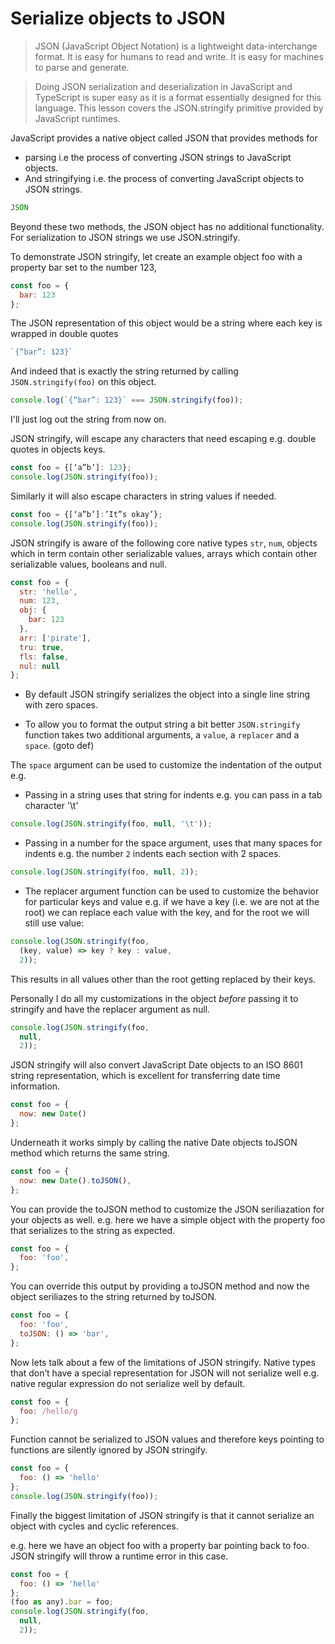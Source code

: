 # Serialize objects to JSON
> JSON (JavaScript Object Notation) is a lightweight data-interchange format. It is easy for humans to read and write. It is easy for machines to parse and generate. 

> Doing JSON serialization and deserialization in JavaScript and TypeScript is super easy as it is a format essentially designed for this language. This lesson covers the JSON.stringify primitive provided by JavaScript runtimes.

JavaScript provides a native object called JSON that provides methods for
* parsing i.e the process of converting JSON strings to JavaScript objects.
* And stringifying i.e. the process of converting JavaScript objects to JSON strings.

```js
JSON
```

Beyond these two methods, the JSON object has no additional functionality. For serialization to JSON strings we use JSON.stringify.

To demonstrate JSON stringify, let create an example object foo with a property bar set to the number 123,

```js
const foo = {
  bar: 123
};
```
The JSON representation of this object would be a string where each key is wrapped in double quotes
```js
`{“bar”: 123}`
```
And indeed that is exactly the string returned by calling `JSON.stringify(foo)` on this object.
```js
console.log(`{“bar”: 123}` === JSON.stringify(foo));
```
I'll just log out the string from now on.

JSON stringify, will escape any characters that need escaping  e.g. double quotes in objects keys.
```js
const foo = {[‘a”b’]: 123};
console.log(JSON.stringify(foo));
```
Similarly it will also escape characters in string values if needed.

```js
const foo = {[‘a”b’]:’It”s okay’};
console.log(JSON.stringify(foo));
```

JSON stringify is aware of the following core native types
`str`, `num`, objects which in term contain other serializable values, arrays which contain other serializable values, booleans and null.

```js
const foo = {
  str: 'hello',
  num: 123,
  obj: {
    bar: 123
  },
  arr: ['pirate'],
  tru: true,
  fls: false,
  nul: null
};
```
* By default JSON stringify serializes the object into a single line string with zero spaces.

* To allow you to format the output string a bit better `JSON.stringify` function takes two additional arguments, a `value`, a `replacer` and a `space`. (goto def)

The `space` argument can be used to customize the indentation of the output e.g.

* Passing in a string uses that string for indents e.g. you can pass in a tab character '\t'
```js
console.log(JSON.stringify(foo, null, '\t'));
```
* Passing in a number for the space argument, uses that many spaces for indents e.g. the number `2` indents each section with 2 spaces.

```js
console.log(JSON.stringify(foo, null, 2));
```
* The replacer argument function can be used to customize the behavior for particular keys and value e.g. if we have a key (i.e. we are not at the root) we can replace each value with the key, and for the root we will still use value:

```js
console.log(JSON.stringify(foo,
  (key, value) => key ? key : value,
  2));
```
This results in all values other than the root getting replaced by their keys.

Personally I do all my customizations in the object *before* passing it to stringify and have the replacer argument as null.

```js
console.log(JSON.stringify(foo,
  null,
  2));
```

JSON stringify will also convert JavaScript Date objects to an ISO 8601 string representation, which is excellent for transferring date time information.

```js
const foo = {
  now: new Date()
};
```

Underneath it works simply by calling the native Date objects toJSON method which returns the same string.
```js
const foo = {
  now: new Date().toJSON(),
};
```
You can provide the toJSON method to customize the JSON seriliazation for your objects as well. e.g. here we have a simple object with the property foo that serializes to the string as expected.

```js
const foo = {
  foo: 'foo',
};
```
You can override this output by providing a toJSON method and now the object seriliazes to the string returned by toJSON.
```js
const foo = {
  foo: 'foo',
  toJSON: () => 'bar',
};
```

Now lets talk about a few of the limitations of JSON stringify. Native types that don’t have a special representation for JSON will not serialize well e.g. native regular expression do not serialize well by default.

```js
const foo = {
  foo: /hello/g
};
```

Function cannot be serialized to JSON values and therefore keys pointing to functions are silently ignored by JSON stringify.

```js
const foo = {
  foo: () => 'hello'
};
console.log(JSON.stringify(foo));
```

Finally the biggest limitation of JSON stringify is that it cannot serialize an object with cycles and cyclic references.

e.g. here we have an object foo with a property bar pointing back to foo. JSON stringify will throw a runtime error in this case.
```js
const foo = {
  foo: () => 'hello'
};
(foo as any).bar = foo;
console.log(JSON.stringify(foo,
  null,
  2));
```
